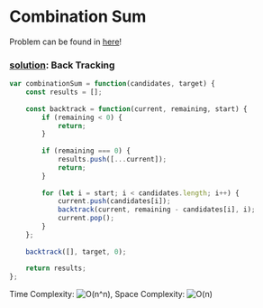 # Combination Sum

Problem can be found in [here](https://leetcode.com/problems/combination-sum)!

### [solution](/Array/39-CombinationSum/README.md): Back Tracking

```javascript
var combinationSum = function(candidates, target) {
    const results = [];
    
    const backtrack = function(current, remaining, start) {
        if (remaining < 0) {
            return;
        }
        
        if (remaining === 0) {
            results.push([...current]);
            return;
        }
        
        for (let i = start; i < candidates.length; i++) {
            current.push(candidates[i]);
            backtrack(current, remaining - candidates[i], i);
            current.pop();
        }
    };
    
    backtrack([], target, 0);
    
    return results;
};
```

Time Complexity: ![O(n^n)](<https://latex.codecogs.com/svg.image?\inline&space;O(n^n)>), Space Complexity: ![O(n)](<https://latex.codecogs.com/svg.image?\inline&space;O(n)>)


